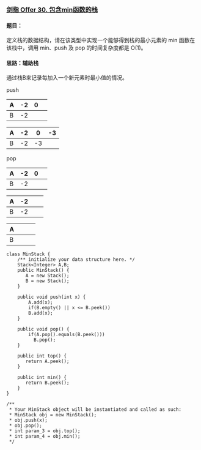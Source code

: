 

### [剑指 Offer 30. 包含min函数的栈](https://leetcode.cn/problems/bao-han-minhan-shu-de-zhan-lcof/)

#### 题目：

定义栈的数据结构，请在该类型中实现一个能够得到栈的最小元素的 min 函数在该栈中，调用 min、push 及 pop 的时间复杂度都是 O(1)。

#### 思路：辅助栈

通过栈B来记录每加入一个新元素时最小值的情况。

push

| A    | -2   | 0    |      |
| ---- | ---- | ---- | ---- |
| B    | -2   |      |      |

| A    | -2   | 0    | -3   |
| ---- | ---- | ---- | ---- |
| B    | -2   | -3   |      |

pop

| A    | -2   | 0    |      |
| ---- | ---- | ---- | ---- |
| B    | -2   |      |      |

| A    | -2   |      |      |
| ---- | ---- | ---- | ---- |
| B    | -2   |      |      |

| A    |      |      |      |
| ---- | ---- | ---- | ---- |
| B    |      |      |      |

```
class MinStack {
    /** initialize your data structure here. */
    Stack<Integer> A,B;
    public MinStack() {
       A = new Stack();
       B = new Stack();
    }
    
    public void push(int x) {
        A.add(x);
        if(B.empty() || x <= B.peek())
        B.add(x);
    }
    
    public void pop() {
        if(A.pop().equals(B.peek()))
          B.pop();
    }
    
    public int top() {
       return A.peek();
    }
    
    public int min() {
       return B.peek();
    }
}

/**
 * Your MinStack object will be instantiated and called as such:
 * MinStack obj = new MinStack();
 * obj.push(x);
 * obj.pop();
 * int param_3 = obj.top();
 * int param_4 = obj.min();
 */
```

